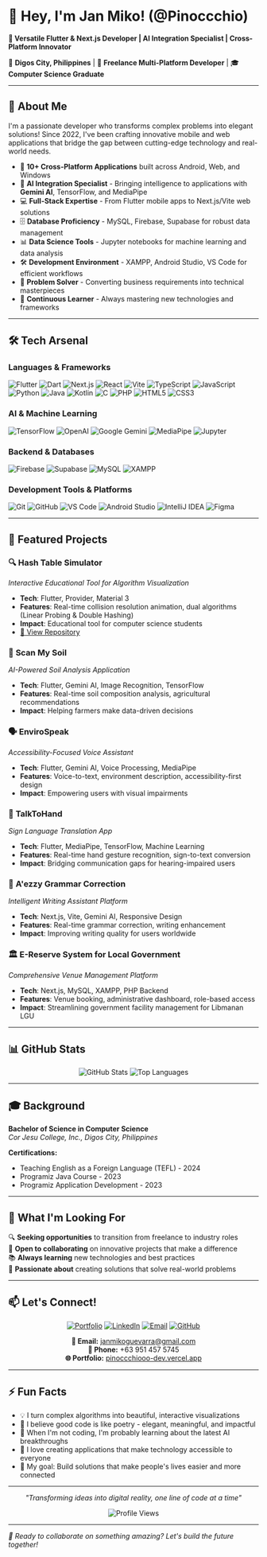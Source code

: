 # 👋 Hey, I'm Jan Miko! (@Pinoccchio) 

**🚀 Versatile Flutter & Next.js Developer | AI Integration Specialist | Cross-Platform Innovator**

📍 **Digos City, Philippines** | 💼 **Freelance Multi-Platform Developer** | 🎓 **Computer Science Graduate**

---

## 🌟 About Me

I'm a passionate developer who transforms complex problems into elegant solutions! Since 2022, I've been crafting innovative mobile and web applications that bridge the gap between cutting-edge technology and real-world needs.

- 🔮 **10+ Cross-Platform Applications** built across Android, Web, and Windows
- 🤖 **AI Integration Specialist** - Bringing intelligence to applications with **Gemini AI**, TensorFlow, and MediaPipe
- 💻 **Full-Stack Expertise** - From Flutter mobile apps to Next.js/Vite web solutions
- 🗄️ **Database Proficiency** - MySQL, Firebase, Supabase for robust data management
- 📊 **Data Science Tools** - Jupyter notebooks for machine learning and data analysis
- 🛠️ **Development Environment** - XAMPP, Android Studio, VS Code for efficient workflows
- 🎯 **Problem Solver** - Converting business requirements into technical masterpieces
- 🌱 **Continuous Learner** - Always mastering new technologies and frameworks

---

## 🛠️ Tech Arsenal

### **Languages & Frameworks**
![Flutter](https://img.shields.io/badge/Flutter-02569B?style=for-the-badge&logo=flutter&logoColor=white)
![Dart](https://img.shields.io/badge/Dart-0175C2?style=for-the-badge&logo=dart&logoColor=white)
![Next.js](https://img.shields.io/badge/Next.js-000000?style=for-the-badge&logo=next.js&logoColor=white)
![React](https://img.shields.io/badge/React-20232A?style=for-the-badge&logo=react&logoColor=61DAFB)
![Vite](https://img.shields.io/badge/Vite-646CFF?style=for-the-badge&logo=vite&logoColor=white)
![TypeScript](https://img.shields.io/badge/TypeScript-007ACC?style=for-the-badge&logo=typescript&logoColor=white)
![JavaScript](https://img.shields.io/badge/JavaScript-F7DF1E?style=for-the-badge&logo=javascript&logoColor=black)
![Python](https://img.shields.io/badge/Python-3776AB?style=for-the-badge&logo=python&logoColor=white)
![Java](https://img.shields.io/badge/Java-ED8B00?style=for-the-badge&logo=java&logoColor=white)
![Kotlin](https://img.shields.io/badge/Kotlin-0095D5?style=for-the-badge&logo=kotlin&logoColor=white)
![C](https://img.shields.io/badge/C-00599C?style=for-the-badge&logo=c&logoColor=white)
![PHP](https://img.shields.io/badge/PHP-777BB4?style=for-the-badge&logo=php&logoColor=white)
![HTML5](https://img.shields.io/badge/HTML5-E34F26?style=for-the-badge&logo=html5&logoColor=white)
![CSS3](https://img.shields.io/badge/CSS3-1572B6?style=for-the-badge&logo=css3&logoColor=white)

### **AI & Machine Learning**
![TensorFlow](https://img.shields.io/badge/TensorFlow-FF6F00?style=for-the-badge&logo=tensorflow&logoColor=white)
![OpenAI](https://img.shields.io/badge/OpenAI-412991?style=for-the-badge&logo=openai&logoColor=white)
![Google Gemini](https://img.shields.io/badge/Google%20Gemini-8E75B2?style=for-the-badge&logo=google&logoColor=white)
![MediaPipe](https://img.shields.io/badge/MediaPipe-0F9D58?style=for-the-badge&logo=google&logoColor=white)
![Jupyter](https://img.shields.io/badge/Jupyter-F37626?style=for-the-badge&logo=jupyter&logoColor=white)

### **Backend & Databases**
![Firebase](https://img.shields.io/badge/Firebase-FFCA28?style=for-the-badge&logo=firebase&logoColor=black)
![Supabase](https://img.shields.io/badge/Supabase-3ECF8E?style=for-the-badge&logo=supabase&logoColor=white)
![MySQL](https://img.shields.io/badge/MySQL-4479A1?style=for-the-badge&logo=mysql&logoColor=white)
![XAMPP](https://img.shields.io/badge/XAMPP-FB7A24?style=for-the-badge&logo=xampp&logoColor=white)

### **Development Tools & Platforms**
![Git](https://img.shields.io/badge/Git-F05032?style=for-the-badge&logo=git&logoColor=white)
![GitHub](https://img.shields.io/badge/GitHub-100000?style=for-the-badge&logo=github&logoColor=white)
![VS Code](https://img.shields.io/badge/VS%20Code-007ACC?style=for-the-badge&logo=visual-studio-code&logoColor=white)
![Android Studio](https://img.shields.io/badge/Android%20Studio-3DDC84?style=for-the-badge&logo=android-studio&logoColor=white)
![IntelliJ IDEA](https://img.shields.io/badge/IntelliJ%20IDEA-000000?style=for-the-badge&logo=intellij-idea&logoColor=white)
![Figma](https://img.shields.io/badge/Figma-F24E1E?style=for-the-badge&logo=figma&logoColor=white)

---

## 🎯 Featured Projects

### 🔍 **Hash Table Simulator** 
*Interactive Educational Tool for Algorithm Visualization*
- **Tech**: Flutter, Provider, Material 3
- **Features**: Real-time collision resolution animation, dual algorithms (Linear Probing & Double Hashing)
- **Impact**: Educational tool for computer science students
- [🔗 View Repository](https://github.com/Pinoccchio/hash_table_simulator)

### 🌱 **Scan My Soil**
*AI-Powered Soil Analysis Application*
- **Tech**: Flutter, Gemini AI, Image Recognition, TensorFlow
- **Features**: Real-time soil composition analysis, agricultural recommendations
- **Impact**: Helping farmers make data-driven decisions

### 🗣️ **EnviroSpeak** 
*Accessibility-Focused Voice Assistant*
- **Tech**: Flutter, Gemini AI, Voice Processing, MediaPipe
- **Features**: Voice-to-text, environment description, accessibility-first design
- **Impact**: Empowering users with visual impairments

### 🤝 **TalkToHand**
*Sign Language Translation App*
- **Tech**: Flutter, MediaPipe, TensorFlow, Machine Learning
- **Features**: Real-time hand gesture recognition, sign-to-text conversion
- **Impact**: Bridging communication gaps for hearing-impaired users

### 📝 **A'ezzy Grammar Correction**
*Intelligent Writing Assistant Platform*
- **Tech**: Next.js, Vite, Gemini AI, Responsive Design
- **Features**: Real-time grammar correction, writing enhancement
- **Impact**: Improving writing quality for users worldwide

### 🏛️ **E-Reserve System for Local Government**
*Comprehensive Venue Management Platform*
- **Tech**: Next.js, MySQL, XAMPP, PHP Backend
- **Features**: Venue booking, administrative dashboard, role-based access
- **Impact**: Streamlining government facility management for Libmanan LGU

---

## 📊 GitHub Stats

<div align="center">
  <img src="https://github-readme-stats.vercel.app/api?username=Pinoccchio&show_icons=true&theme=tokyonight&hide_border=true" alt="GitHub Stats" />
  <img src="https://github-readme-stats.vercel.app/api/top-langs/?username=Pinoccchio&layout=compact&theme=tokyonight&hide_border=true" alt="Top Languages" />
</div>

---

## 🎓 Background

**Bachelor of Science in Computer Science**  
*Cor Jesu College, Inc., Digos City, Philippines*

**Certifications:**
- Teaching English as a Foreign Language (TEFL) - 2024
- Programiz Java Course - 2023
- Programiz Application Development - 2023

---

## 💼 What I'm Looking For

🔍 **Seeking opportunities** to transition from freelance to industry roles  
🤝 **Open to collaborating** on innovative projects that make a difference  
📚 **Always learning** new technologies and best practices  
🌟 **Passionate about** creating solutions that solve real-world problems  

---

## 📫 Let's Connect!

<div align="center">

[![Portfolio](https://img.shields.io/badge/Portfolio-FF5722?style=for-the-badge&logo=todoist&logoColor=white)](https://pinoccchiooo-dev.vercel.app/)
[![LinkedIn](https://img.shields.io/badge/LinkedIn-0077B5?style=for-the-badge&logo=linkedin&logoColor=white)](https://www.linkedin.com/in/jan-miko-guevarra-894088294)
[![Email](https://img.shields.io/badge/Email-D14836?style=for-the-badge&logo=gmail&logoColor=white)](mailto:janmikoguevarra@gmail.com)
[![GitHub](https://img.shields.io/badge/GitHub-100000?style=for-the-badge&logo=github&logoColor=white)](https://github.com/Pinoccchio)

**📧 Email:** janmikoguevarra@gmail.com  
**📱 Phone:** +63 951 457 5745  
**🌐 Portfolio:** [pinoccchiooo-dev.vercel.app](https://pinoccchiooo-dev.vercel.app)

</div>

---

## ⚡ Fun Facts

- 💡 I turn complex algorithms into beautiful, interactive visualizations
- 🎨 I believe good code is like poetry - elegant, meaningful, and impactful  
- 🚀 When I'm not coding, I'm probably learning about the latest AI breakthroughs
- 🌟 I love creating applications that make technology accessible to everyone
- 🎯 My goal: Build solutions that make people's lives easier and more connected

---

<div align="center">
  <i>"Transforming ideas into digital reality, one line of code at a time"</i>
  
  ![Profile Views](https://komarev.com/ghpvc/?username=Pinoccchio&color=blueviolet&style=for-the-badge)
</div>

---

*💞️ Ready to collaborate on something amazing? Let's build the future together!*

